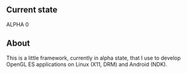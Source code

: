 Current state
-------------

ALPHA 0

About
-----

This is a little framework, currently in alpha state, that I use to
develop OpenGL ES applications on Linux (X11, DRM) and Android (NDK).


